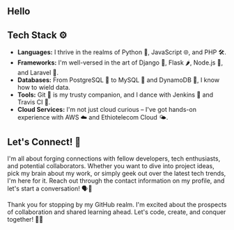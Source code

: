 ## Hello
## Tech Stack ⚙️

- **Languages:** I thrive in the realms of Python 🐍, JavaScript 🌐, and PHP 🛠️.
- **Frameworks:** I'm well-versed in the art of Django 🎨, Flask 🌶️, Node.js 🌱, and Laravel 🌟.
- **Databases:** From PostgreSQL 🐘 to MySQL 🐬 and DynamoDB 🚀, I know how to wield data.
- **Tools:** Git 📜 is my trusty companion, and I dance with Jenkins 🕺 and Travis CI 💃.
- **Cloud Services:** I'm not just cloud curious – I've got hands-on experience with AWS ☁️ and Ethiotelecom Cloud 🌤️.

## Let's Connect! 🤝

I'm all about forging connections with fellow developers, tech enthusiasts, and potential collaborators. Whether you want to dive into project ideas, pick my brain about my work, or simply geek out over the latest tech trends, I'm here for it. Reach out through the contact information on my profile, and let's start a conversation! 🗣️🌟

Thank you for stopping by my GitHub realm. I'm excited about the prospects of collaboration and shared learning ahead. Let's code, create, and conquer together! 🌈🚀
